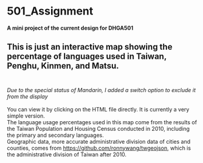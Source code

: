 # 501_Assignment
**A mini project of the current design for DHGA501**
## This is just an interactive map showing the percentage of languages ​​used in Taiwan, Penghu, Kinmen, and Matsu.<br><br>
_Due to the special status of Mandarin, I added a switch option to exclude it from the display_ <br><br>
You can view it by clicking on the HTML file directly. It is currently a very simple version.
<br>The language usage percentages used in this map come from the results of the Taiwan Population and Housing Census conducted in 2010, including the primary and secondary languages.<br>
Geographic data, more accurate administrative division data of cities and counties, comes from https://github.com/ronnywang/twgeojson, which is the administrative division of Taiwan after 2010.
